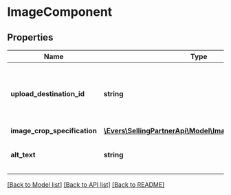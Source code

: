 # ImageComponent

## Properties
Name | Type | Description | Notes
------------ | ------------- | ------------- | -------------
**upload_destination_id** | **string** | This identifier is provided by the Selling Partner API for Uploads. | 
**image_crop_specification** | [**\Evers\SellingPartnerApi\Model\ImageCropSpecification**](ImageCropSpecification.md) |  | 
**alt_text** | **string** | The alternative text for the image. | 

[[Back to Model list]](../README.md#documentation-for-models) [[Back to API list]](../README.md#documentation-for-api-endpoints) [[Back to README]](../README.md)


